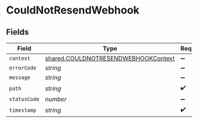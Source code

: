# CouldNotResendWebhook


## Fields

| Field                                                                                             | Type                                                                                              | Required                                                                                          | Description                                                                                       |
| ------------------------------------------------------------------------------------------------- | ------------------------------------------------------------------------------------------------- | ------------------------------------------------------------------------------------------------- | ------------------------------------------------------------------------------------------------- |
| `context`                                                                                         | [shared.COULDNOTRESENDWEBHOOKContext](../../../sdk/models/shared/couldnotresendwebhookcontext.md) | :heavy_minus_sign:                                                                                | N/A                                                                                               |
| `errorCode`                                                                                       | *string*                                                                                          | :heavy_minus_sign:                                                                                | N/A                                                                                               |
| `message`                                                                                         | *string*                                                                                          | :heavy_minus_sign:                                                                                | N/A                                                                                               |
| `path`                                                                                            | *string*                                                                                          | :heavy_check_mark:                                                                                | N/A                                                                                               |
| `statusCode`                                                                                      | *number*                                                                                          | :heavy_minus_sign:                                                                                | N/A                                                                                               |
| `timestamp`                                                                                       | *string*                                                                                          | :heavy_check_mark:                                                                                | N/A                                                                                               |